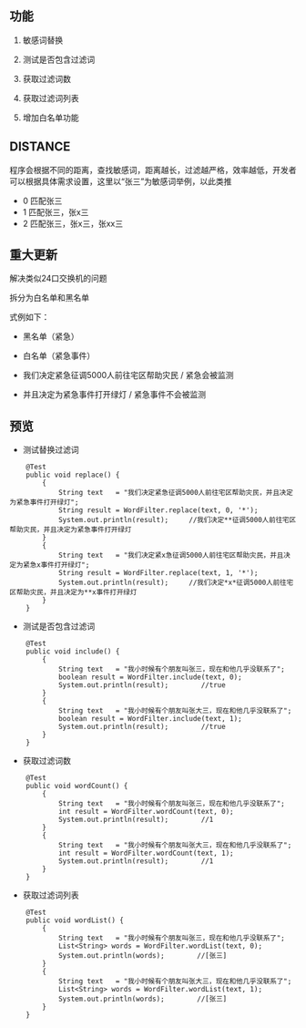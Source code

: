 ## 功能 ##

1. 敏感词替换

2. 测试是否包含过滤词

3. 获取过滤词数

4. 获取过滤词列表

5. 增加白名单功能


## DISTANCE ##

程序会根据不同的距离，查找敏感词，距离越长，过滤越严格，效率越低，开发者可以根据具体需求设置，这里以“张三”为敏感词举例，以此类推

  
- 0  匹配张三
- 1  匹配张三，张x三
- 2  匹配张三，张x三，张xx三


## 重大更新 ##

解决类似24口交换机的问题

拆分为白名单和黑名单

式例如下：

- 黑名单（紧急）
- 白名单（紧急事件）


- 我们决定紧急征调5000人前往宅区帮助灾民 / 紧急会被监测
- 并且决定为紧急事件打开绿灯 / 紧急事件不会被监测


## 预览 ##


* 测试替换过滤词
```
    @Test
    public void replace() {
        {
            String text   = "我们决定紧急征调5000人前往宅区帮助灾民，并且决定为紧急事件打开绿灯";
            String result = WordFilter.replace(text, 0, '*');
            System.out.println(result);		//我们决定**征调5000人前往宅区帮助灾民，并且决定为紧急事件打开绿灯
        }
        {
            String text   = "我们决定紧x急征调5000人前往宅区帮助灾民，并且决定为紧急x事件打开绿灯";
            String result = WordFilter.replace(text, 1, '*');
            System.out.println(result);		//我们决定*x*征调5000人前往宅区帮助灾民，并且决定为**x事件打开绿灯
        }
    }
```

* 测试是否包含过滤词
```
    @Test
    public void include() {
        {
            String text   = "我小时候有个朋友叫张三，现在和他几乎没联系了";
            boolean result = WordFilter.include(text, 0);
            System.out.println(result);        //true
        }
        {
            String text   = "我小时候有个朋友叫张大三，现在和他几乎没联系了";
            boolean result = WordFilter.include(text, 1);
            System.out.println(result);        //true
        }
    }
```

* 获取过滤词数
```
    @Test
    public void wordCount() {
        {
            String text   = "我小时候有个朋友叫张三，现在和他几乎没联系了";
            int result = WordFilter.wordCount(text, 0);
            System.out.println(result);        //1
        }
        {
            String text   = "我小时候有个朋友叫张大三，现在和他几乎没联系了";
            int result = WordFilter.wordCount(text, 1);
            System.out.println(result);        //1
        }
    }
```

* 获取过滤词列表
```
    @Test
    public void wordList() {
        {
            String text   = "我小时候有个朋友叫张三，现在和他几乎没联系了";
            List<String> words = WordFilter.wordList(text, 0);
            System.out.println(words);        //[张三]
        }
        {
            String text   = "我小时候有个朋友叫张大三，现在和他几乎没联系了";
            List<String> words = WordFilter.wordList(text, 1);
            System.out.println(words);        //[张三]
        }
    }
```

